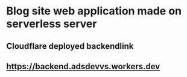 # Blog site web application made on serverless server 
## Cloudflare deployed backendlink 

## https://backend.adsdevvs.workers.dev